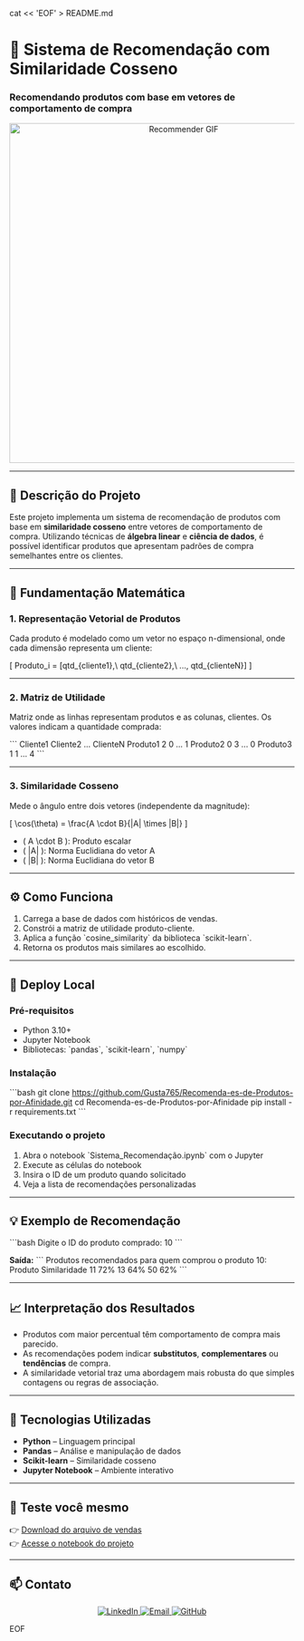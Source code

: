cat << 'EOF' > README.md
# 🔗 Sistema de Recomendação com Similaridade Cosseno  
### Recomendando produtos com base em vetores de comportamento de compra

<p align="center">
  <img src="https://miro.medium.com/v2/resize:fit:1400/1*G5eDcA1vMpGg2s0gN4tX4g.gif" width="600" alt="Recommender GIF"/>
</p>

---

## 📌 Descrição do Projeto

Este projeto implementa um sistema de recomendação de produtos com base em **similaridade cosseno** entre vetores de comportamento de compra. Utilizando técnicas de **álgebra linear** e **ciência de dados**, é possível identificar produtos que apresentam padrões de compra semelhantes entre os clientes.

---

## 🧠 Fundamentação Matemática

### 1. Representação Vetorial de Produtos  
Cada produto é modelado como um vetor no espaço n-dimensional, onde cada dimensão representa um cliente:

\[
Produto_i = [qtd_{cliente1},\ qtd_{cliente2},\ ..., qtd_{clienteN}]
\]

---

### 2. Matriz de Utilidade  

Matriz onde as linhas representam produtos e as colunas, clientes. Os valores indicam a quantidade comprada:

\`\`\`
           Cliente1  Cliente2  ...  ClienteN
Produto1     2         0      ...     1
Produto2     0         3      ...     0
Produto3     1         1      ...     4
\`\`\`

---

### 3. Similaridade Cosseno  

Mede o ângulo entre dois vetores (independente da magnitude):

\[
\cos(\theta) = \frac{A \cdot B}{\|A\| \times \|B\|}
\]

- \( A \cdot B \): Produto escalar  
- \( \|A\| \): Norma Euclidiana do vetor A  
- \( \|B\| \): Norma Euclidiana do vetor B

---

## ⚙️ Como Funciona

1. Carrega a base de dados com históricos de vendas.
2. Constrói a matriz de utilidade produto-cliente.
3. Aplica a função \`cosine_similarity\` da biblioteca \`scikit-learn\`.
4. Retorna os produtos mais similares ao escolhido.

---

## 🚀 Deploy Local

### Pré-requisitos

- Python 3.10+
- Jupyter Notebook
- Bibliotecas: \`pandas\`, \`scikit-learn\`, \`numpy\`

### Instalação

\`\`\`bash
git clone https://github.com/Gusta765/Recomenda-es-de-Produtos-por-Afinidade.git
cd Recomenda-es-de-Produtos-por-Afinidade
pip install -r requirements.txt
\`\`\`

### Executando o projeto

1. Abra o notebook \`Sistema_Recomendação.ipynb\` com o Jupyter
2. Execute as células do notebook
3. Insira o ID de um produto quando solicitado
4. Veja a lista de recomendações personalizadas

---

## 💡 Exemplo de Recomendação

\`\`\`bash
Digite o ID do produto comprado: 10
\`\`\`

**Saída:**
\`\`\`
Produtos recomendados para quem comprou o produto 10:
Produto  Similaridade
  11         72%
  13         64%
  50         62%
\`\`\`

---

## 📈 Interpretação dos Resultados

- Produtos com maior percentual têm comportamento de compra mais parecido.
- As recomendações podem indicar **substitutos**, **complementares** ou **tendências** de compra.
- A similaridade vetorial traz uma abordagem mais robusta do que simples contagens ou regras de associação.

---

## 📂 Tecnologias Utilizadas

- **Python** – Linguagem principal  
- **Pandas** – Análise e manipulação de dados  
- **Scikit-learn** – Similaridade cosseno  
- **Jupyter Notebook** – Ambiente interativo

---

## 🧪 Teste você mesmo

👉  [Download do arquivo de vendas](https://github.com/Gusta765/Recomenda-es-de-Produtos-por-Afinidade/raw/main/data/Vendas_simi.xlsx)  
👉  [Acesse o notebook do projeto](https://github.com/Gusta765/Recomenda-es-de-Produtos-por-Afinidade/blob/main/Sistema_Recomenda%C3%A7%C3%A3o.ipynb)

---

## 📫 Contato

<p align="center">
  <a href="https://www.linkedin.com/in/gustavo-barbosa-868976236/">
    <img src="https://img.shields.io/badge/LinkedIn-0A66C2?style=for-the-badge&logo=linkedin&logoColor=white" alt="LinkedIn">
  </a>
  <a href="mailto:gustavobarbosa7744@gmail.com">
    <img src="https://img.shields.io/badge/Email-D14836?style=for-the-badge&logo=gmail&logoColor=white" alt="Email">
  </a>
  <a href="https://github.com/Gusta765">
    <img src="https://img.shields.io/badge/GitHub-181717?style=for-the-badge&logo=github&logoColor=white" alt="GitHub">
  </a>
</p>
EOF
